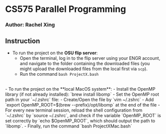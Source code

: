 # CS575 Parallel Programming
### Author: Rachel Xing

## Instruction
- To run the project on the **OSU flip server**:
  - Open the terminal, log in to the flip server using your ENGR account, and navigate to the folder
    containing the downloaded files (you might upload the downloaded files from the local first via `scp`).
  - Run the command `bash ProjectX.bash`
<br>
- To run the project on the **local MacOS system**:
  - Install the OpenMP library (if not already installed): `brew install libomp`
  - Set the OpenMP root path in your `~/.zshrc` file:
    - Create/Open the file by `vim ~/.zshrc`
    - Add `export OpenMP_ROOT=$(brew --prefix)/opt/libomp` at the end of the file
  - For every new terminal session, reload the shell configuration from `~/.zshrc` by `source ~/.zshrc`, and
    check if the variable `OpenMP_ROOT` is set correctly by `echo $OpenMP_ROOT`, which should
    output the path to `libomp`.
  - Finally, run the command `bash ProjectXMac.bash`